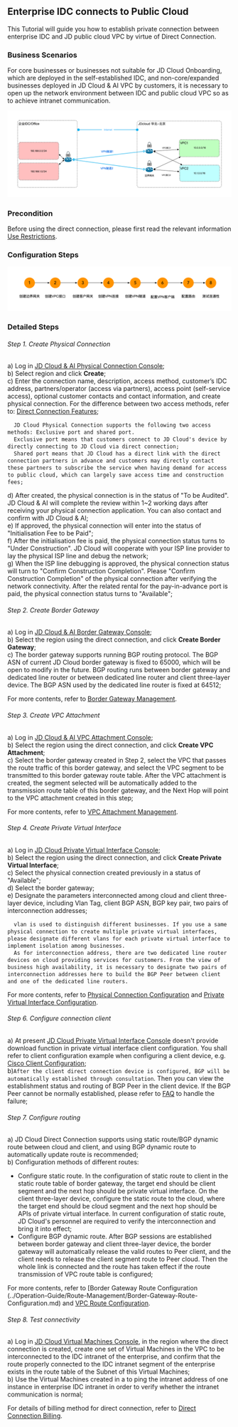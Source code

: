 ## Enterprise IDC connects to Public Cloud
This Tutorial will guide you how to establish private connection between enterprise IDC and JD public cloud VPC by virtue of Direct Connection.

### Business Scenarios
For core businesses or businesses not suitable for JD Cloud Onboarding, which are deployed in the self-established IDC, and non-core/expanded businesses deployed in JD Cloud & AI VPC by customers, it is necessary to open up the network environment between IDC and public cloud VPC so as to achieve intranet communication.<br/>

![](../../../../image/Networking/Direct-Connect-Service/Getting-Started/connection-into-idc.png)

### Precondition
Before using the direct connection, please first read the relevant information [Use Restrictions](../Introduction/Restrictions.md).

### Configuration Steps
![](../../../../image/Networking/Direct-Connect-Service/Getting-Started/connection-into-idc-step.png)

### Detailed Steps
###### Step 1. Create Physical Connection
a) Log in [JD Cloud & AI Physical Connection Console](https://cns-console.jdcloud.com/host/physicalConnection/list);  <br/>
b) Select region and click **Create**;<br/>
c) Enter the connection name, description, access method, customer’s IDC address, partners/operator (access via partners), access point (self-service access), optional customer contacts and contact information, and create physical connection. For the difference between two access methods, refer to: [Direct Connection Features](../Introduction/Features/Direct-Connect-Features.md);<br />

```
  JD Cloud Physical Connection supports the following two access methods: Exclusive port and shared port.
  Exclusive port means that customers connect to JD Cloud's device by directly connecting to JD Cloud via direct connection;
  Shared port means that JD Cloud has a direct link with the direct connection partners in advance and customers may directly contact these partners to subscribe the service when having demand for access to public cloud, which can largely save access time and construction fees;
```

d) After created, the physical connection is in the status of "To be Audited". JD Cloud & AI will complete the review within 1~2 working days after receiving your physical connection application. You can also contact and confirm with JD Cloud & AI;     <br />
e) If approved, the physical connection will enter into the status of "Initialisation Fee to be Paid";<br />
f) After the initialisation fee is paid, the physical connection status turns to "Under Construction". JD Cloud will cooperate with your ISP line provider to lay the physical ISP line and debug the network;<br />
g) When the ISP line debugging is approved, the physical connection status will turn to "Confirm Construction Completion". Please "Confirm Construction Completion" of the physical connection after verifying the network connectivity. After the related rental for the pay-in-advance port is paid, the physical connection status turns to "Available";<br />

###### Step 2. Create Border Gateway
a) Log in [JD Cloud & AI Border Gateway Console](https://cns-console.jdcloud.com/host/borderGateway/list);  <br/>
b) Select the region using the direct connection, and click **Create Border Gateway**;<br />
c) The border gateway supports running BGP routing protocol. The BGP ASN of current JD Cloud border gateway is fixed to 65000, which will be open to modify in the future. BGP routing runs between border gateway and dedicated line router or between dedicated line router and client three-layer device. The BGP ASN used by the dedicated line router is fixed at 64512;<br />

For more contents, refer to [Border Gateway Management](../Operation-Guide/Border-Gateway-Management/Border-Gateway-Configuration.md).

###### Step 3. Create VPC Attachment
a) Log in [JD Cloud & AI VPC Attachment Console](https://cns-console.jdcloud.com/host/vpcAttachment/list);  <br/>
b) Select the region using the direct connection, and click **Create VPC Attachment**;<br />
c) Select the border gateway created in Step 2, select the VPC that passes the route traffic of this border gateway, and select the VPC segment to be transmitted to this border gateway route table. After the VPC attachment is created, the segment selected will be automatically added to the transmission route table of this border gateway, and the Next Hop will point to the VPC attachment created in this step;<br />

For more contents, refer to [VPC Attachment Management](../Operation-Guide/Border-Gateway-Management/VPC-Attachment-Configuration.md).

###### Step 4. Create Private Virtual Interface
a) Log in [JD Cloud Private Virtual Interface Console](https://cns-console.jdcloud.com/host/dedicatedVif/list);  <br />
b) Select the region using the direct connection, and click **Create Private Virtual Interface**;<br />
c) Select the physical connection created previously in a status of "Available";<br />
d) Select the border gateway;<br />
e) Designate the parameters interconnected among cloud and client three-layer device, including Vlan Tag, client BGP ASN, BGP key pair, two pairs of interconnection addresses;<br />

```
  vlan is used to distinguish different businesses. If you use a same physical connection to create multiple private virtual interfaces, please designate different vlans for each private virtual interface to implement isolation among businesses.
  As for interconnection address, there are two dedicated line router devices on cloud providing services for customers. From the view of business high availability, it is necessary to designate two pairs of interconnection addresses here to build the BGP Peer between client and one of the dedicated line routers.
```

For more contents, refer to [Physical Connection Configuration](../Operation-Guide/Direct-Connection-Management/Physical-Connection-Configuration.md) and [Private Virtual Interface Configuration](../Operation-Guide/Direct-Connection-Management/Private-Virtual-Interface-Configuration.md).

###### Step 6. Configure connection client
a) At present [JD Cloud Private Virtual Interface Console](https://cns-console.jdcloud.com/host/dedicatedVif/list) doesn't provide download function in private virtual interface client configuration. You shall refer to client configuration example when configuring a client device, e.g. [Cisco Client Configuration](../Operation-Guide/Client-Site-Configuration/Cisco-Configuration.md);<br />
b)``After the client direct connection device is configured, BGP will be automatically established through consultation``. Then you can view the establishment status and routing of BGP Peer in the client device. If the BGP Peer cannot be normally established, please refer to [FAQ](../FAQ/FAQ.md) to handle the failure;<br />

###### Step 7. Configure routing
a) JD Cloud Direct Connection supports using static route/BGP dynamic route between cloud and client, and using BGP dynamic route to automatically update route is recommended;<br />
b) Configuration methods of different routes:<br/>
  * Configure static route. In the configuration of static route to client in the static route table of border gateway, the target end should be client segment and the next hop should be private virtual interface. On the client three-layer device, configure the static route to the cloud, where the target end should be cloud segment and the next hop should be APIs of private virtual interface. In current configuration of static route, JD Cloud's personnel are required to verify the interconnection and bring it into effect;
  * Configure BGP dynamic route. After BGP sessions are established between border gateway and client three-layer device, the border gateway will automatically release the valid routes to Peer client, and the client needs to release the client segment route to Peer cloud. Then the whole link is connected and the route has taken effect if the route transmission of VPC route table is configured;

For more contents, refer to [Border Gateway Route Configuration (../Operation-Guide/Route-Management/Border-Gateway-Route-Configuration.md) and [VPC Route Configuration](../Operation-Guide/Route-Management/VPC-Route-Configuration.md).

###### Step 8. Test connectivity
a) Log in [JD Cloud Virtual Machines Console](https://cns-console.jdcloud.com/host/compute/list), in the region where the direct connection is created, create one set of Virtual Machines in the VPC to be interconnected to the IDC intranet of the enterprise, and confirm that the route properly connected to the IDC intranet segment of the enterprise exists in the route table of the Subnet of this Virtual Machines;  <br />
b) Use the Virtual Machines created in a to ping the intranet address of one instance in enterprise IDC intranet in order to verify whether the intranet communication is normal;<br />

For details of billing method for direct connection, refer to [Direct Connection Billing](../Pricing/Billing-Overview.md).
